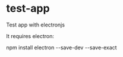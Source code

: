 # test-app
Test app with electronjs

It requires electron:

npm install electron --save-dev --save-exact
